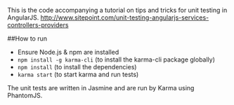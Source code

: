 This is the code accompanying a tutorial on tips and tricks for unit testing in AngularJS.
http://www.sitepoint.com/unit-testing-angularjs-services-controllers-providers

##How to run

- Ensure Node.js & npm are installed
- `npm install -g karma-cli` (to install the karma-cli package globally)
- `npm install` (to install the dependencies)
- `karma start` (to start karma and run tests)

The unit tests are written in Jasmine and are run by Karma using PhantomJS.
